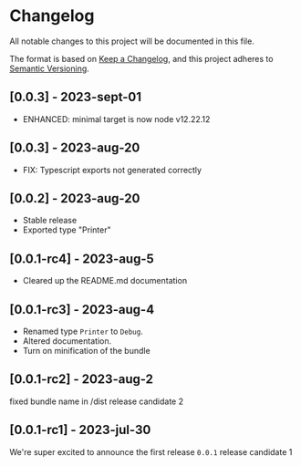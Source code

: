 # Changelog

All notable changes to this project will be documented in this file.

The format is based on [Keep a Changelog](https://keepachangelog.com/en/1.0.0/),
and this project adheres to [Semantic Versioning](https://semver.org/spec/v2.0.0.html).

## [0.0.3] - 2023-sept-01

-  ENHANCED: minimal target is now node v12.22.12

## [0.0.3] - 2023-aug-20

-   FIX: Typescript exports not generated correctly

## [0.0.2] - 2023-aug-20

-   Stable release
-   Exported type "Printer"

## [0.0.1-rc4] - 2023-aug-5

-   Cleared up the README.md documentation

## [0.0.1-rc3] - 2023-aug-4

-   Renamed type `Printer` to `Debug`.
-   Altered documentation.
-   Turn on minification of the bundle

## [0.0.1-rc2] - 2023-aug-2

fixed bundle name in /dist release candidate 2

## [0.0.1-rc1] - 2023-jul-30

We're super excited to announce the first release `0.0.1` release candidate 1
